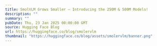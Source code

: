 ```yaml
---
title: SmolVLM Grows Smaller – Introducing the 250M & 500M Models!
description: ""
summary: ""
pubDate: Thu, 23 Jan 2025 00:00:00 GMT
source: Hugging Face Blog
url: https://huggingface.co/blog/smolervlm
thumbnail: "https://huggingface.co/blog/assets/smolervlm/banner.png"
---
```


